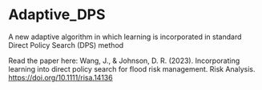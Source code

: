 # Adaptive_DPS
A new adaptive algorithm in which learning is incorporated in standard Direct Policy Search (DPS) method

Read the paper here:
Wang, J., & Johnson, D. R. (2023). Incorporating learning into direct policy search for flood risk management. Risk Analysis. https://doi.org/10.1111/risa.14136
